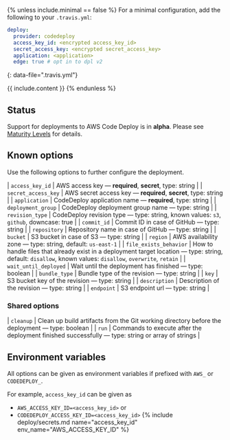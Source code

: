{% unless include.minimal == false %}
For a minimal configuration, add the following to your `.travis.yml`:

```yaml
deploy:
  provider: codedeploy
  access_key_id: <encrypted access_key_id>
  secret_access_key: <encrypted secret_access_key>
  application: <application>
  edge: true # opt in to dpl v2
```
{: data-file=".travis.yml"}



{{ include.content }}
{% endunless %}

## Status

Support for deployments to AWS Code Deploy is in **alpha**. Please see [Maturity Levels](/user/deployment-v2#maturity-levels) for details.
## Known options

Use the following options to further configure the deployment.

| `access_key_id` | AWS access key &mdash; **required**, **secret**, type: string |
| `secret_access_key` | AWS secret access key &mdash; **required**, **secret**, type: string |
| `application` | CodeDeploy application name &mdash; **required**, type: string |
| `deployment_group` | CodeDeploy deployment group name &mdash; type: string |
| `revision_type` | CodeDeploy revision type &mdash; type: string, known values: `s3`, `github`, downcase: true |
| `commit_id` | Commit ID in case of GitHub &mdash; type: string |
| `repository` | Repository name in case of GitHub &mdash; type: string |
| `bucket` | S3 bucket in case of S3 &mdash; type: string |
| `region` | AWS availability zone &mdash; type: string, default: `us-east-1` |
| `file_exists_behavior` | How to handle files that already exist in a deployment target location &mdash; type: string, default: `disallow`, known values: `disallow`, `overwrite`, `retain` |
| `wait_until_deployed` | Wait until the deployment has finished &mdash; type: boolean |
| `bundle_type` | Bundle type of the revision &mdash; type: string |
| `key` | S3 bucket key of the revision &mdash; type: string |
| `description` | Description of the revision &mdash; type: string |
| `endpoint` | S3 endpoint url &mdash; type: string |

### Shared options

| `cleanup` | Clean up build artifacts from the Git working directory before the deployment &mdash; type: boolean |
| `run` | Commands to execute after the deployment finished successfully &mdash; type: string or array of strings |

## Environment variables

All options can be given as environment variables if prefixed with `AWS_` or `CODEDEPLOY_`.

For example, `access_key_id` can be given as 

* `AWS_ACCESS_KEY_ID=<access_key_id>` or 
* `CODEDEPLOY_ACCESS_KEY_ID=<access_key_id>`
{% include deploy/secrets.md name="access_key_id" env_name="AWS_ACCESS_KEY_ID" %}